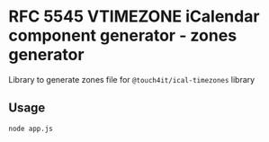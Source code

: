 #   RFC 5545 VTIMEZONE iCalendar component generator - zones generator

Library to generate zones file for `@touch4it/ical-timezones` library

##  Usage

```bash
node app.js
```
